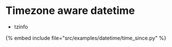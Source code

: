 # Timezone aware datetime


* tzinfo

{% embed include file="src/examples/datetime/time_since.py" %}


